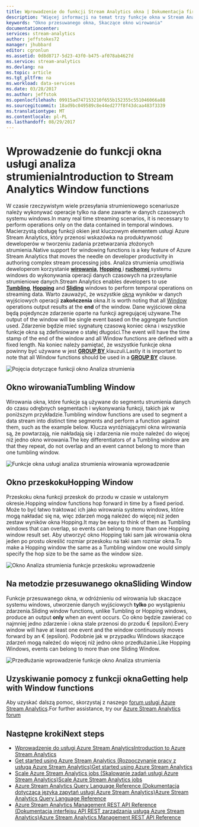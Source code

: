 ```yaml
---
title: Wprowadzenie do funkcji Stream Analytics okna | Dokumentacja firmy Microsoft
description: "Więcej informacji na temat trzy funkcje okna w Stream Analytics (wirowania, skaczące, przedłużanie)."
keywords: "Okno przesuwanego okna, Skaczące okno wirowania"
documentationcenter: 
services: stream-analytics
author: jeffstokes72
manager: jhubbard
editor: cgronlun
ms.assetid: 0d8d8717-5d23-43f0-b475-af078ab4627d
ms.service: stream-analytics
ms.devlang: na
ms.topic: article
ms.tgt_pltfrm: na
ms.workload: data-services
ms.date: 03/28/2017
ms.author: jeffstok
ms.openlocfilehash: 09915ad747153210f655b152355c551046066a88
ms.sourcegitcommit: 18ad9bc049589c8e44ed277f8f43dcaa483f3339
ms.translationtype: MT
ms.contentlocale: pl-PL
ms.lasthandoff: 08/29/2017
---
```

# <a name="introduction-to-stream-analytics-window-functions"></a><span data-ttu-id="3bec6-104">Wprowadzenie do funkcji okna usługi analiza strumienia</span><span class="sxs-lookup"><span data-stu-id="3bec6-104">Introduction to Stream Analytics Window functions</span></span>
<span data-ttu-id="3bec6-105">W czasie rzeczywistym wiele przesyłania strumieniowego scenariusze należy wykonywać operacje tylko na dane zawarte w danych czasowych systemu windows.</span><span class="sxs-lookup"><span data-stu-id="3bec6-105">In many real time streaming scenarios, it is necessary to perform operations only on the data contained in temporal windows.</span></span> <span data-ttu-id="3bec6-106">Macierzystą obsługę funkcji okien jest kluczowym elementem usługi Azure Stream Analytics, który przenosi wskazówka na produktywność deweloperów w tworzeniu zadania przetwarzania złożonych strumienia.</span><span class="sxs-lookup"><span data-stu-id="3bec6-106">Native support for windowing functions is a key feature of Azure Stream Analytics that moves the needle on developer productivity in authoring complex stream processing jobs.</span></span> <span data-ttu-id="3bec6-107">Analiza strumienia umożliwia deweloperom korzystanie [ **wirowania**](https://msdn.microsoft.com/library/dn835055.aspx), [ **Hopping** ](https://msdn.microsoft.com/library/dn835041.aspx) i [ **ruchomej** ](https://msdn.microsoft.com/library/dn835051.aspx) systemu windows do wykonywania operacji danych czasowych na przesyłanie strumieniowe danych.</span><span class="sxs-lookup"><span data-stu-id="3bec6-107">Stream Analytics enables developers to use [**Tumbling**](https://msdn.microsoft.com/library/dn835055.aspx), [**Hopping**](https://msdn.microsoft.com/library/dn835041.aspx) and [**Sliding**](https://msdn.microsoft.com/library/dn835051.aspx) windows to perform temporal operations on streaming data.</span></span> <span data-ttu-id="3bec6-108">Warto zauważyć, że wszystkie [okna](https://msdn.microsoft.com/library/dn835019.aspx) wyników w danych wyjściowych operacji **zakończenia** okna.</span><span class="sxs-lookup"><span data-stu-id="3bec6-108">It is worth noting that all [Window](https://msdn.microsoft.com/library/dn835019.aspx) operations output results at the **end** of the window.</span></span> <span data-ttu-id="3bec6-109">Dane wyjściowe okna będą pojedyncze zdarzenie oparte na funkcji agregującej używane.</span><span class="sxs-lookup"><span data-stu-id="3bec6-109">The output of the window will be single event based on the aggregate function used.</span></span> <span data-ttu-id="3bec6-110">Zdarzenie będzie mieć sygnaturę czasową koniec okna i wszystkie funkcje okna są zdefiniowane o stałej długości.</span><span class="sxs-lookup"><span data-stu-id="3bec6-110">The event will have the time stamp of the end of the window and all Window functions are defined with a fixed length.</span></span> <span data-ttu-id="3bec6-111">Na koniec należy pamiętać, że wszystkie funkcje okna powinny być używane w jest [ **GROUP BY** ](https://msdn.microsoft.com/library/dn835023.aspx) klauzuli.</span><span class="sxs-lookup"><span data-stu-id="3bec6-111">Lastly it is important to note that all Window functions should be used in a [**GROUP BY**](https://msdn.microsoft.com/library/dn835023.aspx) clause.</span></span>

![Pojęcia dotyczące funkcji okno Analiza strumienia](media/stream-analytics-window-functions/stream-analytics-window-functions-conceptual.png)

## <a name="tumbling-window"></a><span data-ttu-id="3bec6-113">Okno wirowania</span><span class="sxs-lookup"><span data-stu-id="3bec6-113">Tumbling Window</span></span>
<span data-ttu-id="3bec6-114">Wirowania okna, które funkcje są używane do segmentu strumienia danych do czasu odrębnych segmentach i wykonywania funkcji, takich jak w poniższym przykładzie.</span><span class="sxs-lookup"><span data-stu-id="3bec6-114">Tumbling window functions are used to segment a data stream into distinct time segments and perform a function against them, such as the example below.</span></span> <span data-ttu-id="3bec6-115">Klucza wyróżniającymi okna wirowania są, że powtarzają, nie nakładają się i zdarzenia nie może należeć do więcej niż jedno okno wirowania.</span><span class="sxs-lookup"><span data-stu-id="3bec6-115">The key differentiators of a Tumbling window are that they repeat, do not overlap and an event cannot belong to more than one tumbling window.</span></span>

![Funkcje okna usługi analiza strumienia wirowania wprowadzenie](media/stream-analytics-window-functions/stream-analytics-window-functions-tumbling-intro.png)

## <a name="hopping-window"></a><span data-ttu-id="3bec6-117">Okno przeskoku</span><span class="sxs-lookup"><span data-stu-id="3bec6-117">Hopping Window</span></span>
<span data-ttu-id="3bec6-118">Przeskoku okna funkcji przeskok do przodu w czasie w ustalonym okresie.</span><span class="sxs-lookup"><span data-stu-id="3bec6-118">Hopping window functions hop forward in time by a fixed period.</span></span> <span data-ttu-id="3bec6-119">Może to być łatwo traktować ich jako wirowania systemu windows, które mogą nakładać się na, więc zdarzeń mogą należeć do więcej niż jeden zestaw wyników okna Hopping.</span><span class="sxs-lookup"><span data-stu-id="3bec6-119">It may be easy to think of them as Tumbling windows that can overlap, so events can belong to more than one Hopping window result set.</span></span> <span data-ttu-id="3bec6-120">Aby utworzyć okno Hopping taki sam jak wirowania okna jeden po prostu określić rozmiar przeskoku na taki sam rozmiar okna.</span><span class="sxs-lookup"><span data-stu-id="3bec6-120">To make a Hopping window the same as a Tumbling window one would simply specify the hop size to be the same as the window size.</span></span> 

![Okno Analiza strumienia funkcje przeskoku wprowadzenie](media/stream-analytics-window-functions/stream-analytics-window-functions-hopping-intro.png)

## <a name="sliding-window"></a><span data-ttu-id="3bec6-122">Na metodzie przesuwanego okna</span><span class="sxs-lookup"><span data-stu-id="3bec6-122">Sliding Window</span></span>
<span data-ttu-id="3bec6-123">Funkcje przesuwanego okna, w odróżnieniu od wirowania lub skaczące systemu windows, utworzenie danych wyjściowych **tylko** po wystąpieniu zdarzenia.</span><span class="sxs-lookup"><span data-stu-id="3bec6-123">Sliding window functions, unlike Tumbling or Hopping windows, produce an output **only**  when an event occurs.</span></span> <span data-ttu-id="3bec6-124">Co okno będzie zawierać co najmniej jedno zdarzenie i okna stale przenosi do przodu € (epsilon).</span><span class="sxs-lookup"><span data-stu-id="3bec6-124">Every window will have at least one event and the window continuously moves forward by an € (epsilon).</span></span> <span data-ttu-id="3bec6-125">Podobnie jak w przypadku Windows skaczące zdarzeń mogą należeć do więcej niż jedno okno przedłużanie.</span><span class="sxs-lookup"><span data-stu-id="3bec6-125">Like Hopping Windows, events can belong to more than one Sliding Window.</span></span>

![Przedłużanie wprowadzenie funkcje okno Analiza strumienia](media/stream-analytics-window-functions/stream-analytics-window-functions-sliding-intro.png)

## <a name="getting-help-with-window-functions"></a><span data-ttu-id="3bec6-127">Uzyskiwanie pomocy z funkcji okna</span><span class="sxs-lookup"><span data-stu-id="3bec6-127">Getting help with Window functions</span></span>
<span data-ttu-id="3bec6-128">Aby uzyskać dalszą pomoc, skorzystaj z naszego [forum usługi Azure Stream Analytics](https://social.msdn.microsoft.com/Forums/en-US/home?forum=AzureStreamAnalytics).</span><span class="sxs-lookup"><span data-stu-id="3bec6-128">For further assistance, try our [Azure Stream Analytics forum](https://social.msdn.microsoft.com/Forums/en-US/home?forum=AzureStreamAnalytics)</span></span>

## <a name="next-steps"></a><span data-ttu-id="3bec6-129">Następne kroki</span><span class="sxs-lookup"><span data-stu-id="3bec6-129">Next steps</span></span>
* [<span data-ttu-id="3bec6-130">Wprowadzenie do usługi Azure Stream Analytics</span><span class="sxs-lookup"><span data-stu-id="3bec6-130">Introduction to Azure Stream Analytics</span></span>](stream-analytics-introduction.md)
* [<span data-ttu-id="3bec6-131">Get started using Azure Stream Analytics (Rozpoczynanie pracy z usługą Azure Stream Analytics)</span><span class="sxs-lookup"><span data-stu-id="3bec6-131">Get started using Azure Stream Analytics</span></span>](stream-analytics-real-time-fraud-detection.md)
* [<span data-ttu-id="3bec6-132">Scale Azure Stream Analytics jobs (Skalowanie zadań usługi Azure Stream Analytics)</span><span class="sxs-lookup"><span data-stu-id="3bec6-132">Scale Azure Stream Analytics jobs</span></span>](stream-analytics-scale-jobs.md)
* [<span data-ttu-id="3bec6-133">Azure Stream Analytics Query Language Reference (Dokumentacja dotycząca języka zapytań usługi Azure Stream Analytics)</span><span class="sxs-lookup"><span data-stu-id="3bec6-133">Azure Stream Analytics Query Language Reference</span></span>](https://msdn.microsoft.com/library/azure/dn834998.aspx)
* [<span data-ttu-id="3bec6-134">Azure Stream Analytics Management REST API Reference (Dokumentacja interfejsu API REST zarządzania usługą Azure Stream Analytics)</span><span class="sxs-lookup"><span data-stu-id="3bec6-134">Azure Stream Analytics Management REST API Reference</span></span>](https://msdn.microsoft.com/library/azure/dn835031.aspx)

